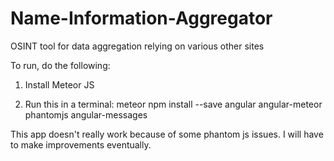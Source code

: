 # Name-Information-Aggregator
OSINT tool for data aggregation relying on various other sites

To run, do the following:

1. Install Meteor JS

2. Run this in a terminal:
meteor npm install --save angular angular-meteor phantomjs angular-messages

This app doesn't really work because of some phantom js issues. I will have to make improvements eventually.

